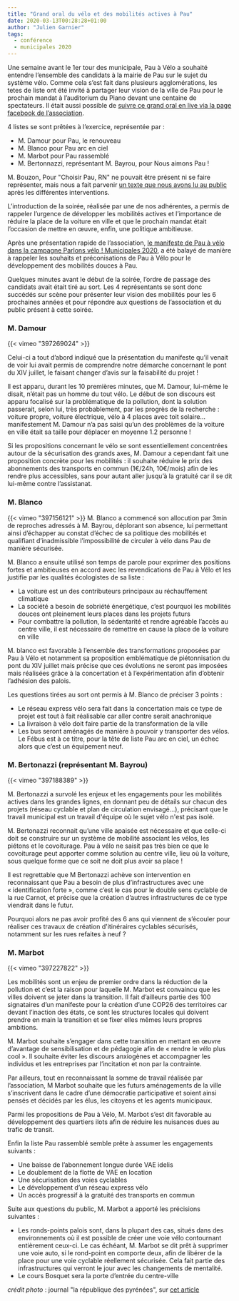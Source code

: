 ```yaml
---
title: "Grand oral du vélo et des mobilités actives à Pau"
date: 2020-03-13T00:28:28+01:00
author: "Julien Garnier"
tags:
  - conférence
  - municipales 2020
---
```


Une semaine avant le 1er tour des municipale, Pau à Vélo a souhaité entendre l’ensemble des candidats à la mairie de Pau sur le sujet du systéme vélo. Comme cela s’est fait dans plusieurs agglomérations, les tetes de liste ont été invité à partager leur vision de la ville de Pau pour le prochain mandat à l’auditorium du Piano devant une centaine de spectateurs. Il était aussi possible de [suivre ce grand oral en live via la page facebook de l’association](https://www.facebook.com/pauaveloo/videos/201454514504711/).

4 listes se sont prêtées à l’exercice, représentée par :

- M. Damour pour Pau, le renouveau
- M. Blanco pour Pau arc en ciel
- M. Marbot pour Pau rassemblé
- M. Bertonnazzi, représentant M. Bayrou, pour Nous aimons Pau !

M. Bouzon, Pour "Choisir Pau, RN" ne pouvait être présent ni se faire représenter, mais nous a fait parvenir [un texte que nous avons lu au public](texte-denis-bouzon.pdf) après les différentes interventions.

L’introduction de la soirée, réalisée par une de nos adhérentes, a permis de rappeler l’urgence de développer les mobilités actives et l’importance de réduire la place de la voiture en ville et que le prochain mandat était l’occasion de mettre en œuvre, enfin, une politique ambitieuse.

Après une présentation rapide de l’association, [le manifeste de Pau à vélo dans la campagne Parlons vélo ! Municipales 2020][manifeste], a été balayé de manière à rappeler les souhaits et préconisations de Pau à Vélo pour le développement des mobilités douces à Pau.

Quelques minutes avant le début de la soirée, l’ordre de passage des candidats avait était tiré au sort. Les 4 représentants se sont donc succédés sur scène pour présenter leur vision des mobilités pour les 6 prochaines années et pour répondre aux questions de l’association et du public présent à cette soirée.

### M. Damour

{{< vimeo "397269024" >}}

Celui-ci a tout d’abord indiqué que la présentation du manifeste qu’il venait de voir lui avait permis de comprendre notre démarche concernant le pont du XIV juillet, le faisant changer d’avis sur la faisabilité du projet !

Il est apparu, durant les 10 premières minutes, que M. Damour, lui-même le disait, n’était pas un homme du tout vélo. Le début de son discours est apparu focalisé sur la problématique de la pollution, dont la solution passerait, selon lui, très probablement, par les progrès de la recherche : voiture propre, voiture électrique, vélo à 4 places avec toit solaire… manifestement M. Damour n’a pas saisi qu’un des problèmes de la voiture en ville était sa taille pour déplacer en moyenne 1.2 personne !

Si les propositions concernant le vélo se sont essentiellement concentrées autour de la sécurisation des grands axes, M. Damour a cependant fait une proposition concrète pour les mobilités : il souhaite réduire le prix des abonnements des transports en commun (1€/24h, 10€/mois) afin de les rendre plus accessibles, sans pour autant aller jusqu’à la gratuité car il se dit lui-même contre l’assistanat.


### M. Blanco

{{< vimeo "397156121" >}}
M. Blanco a commencé son allocution par 3min de reproches adressés à M. Bayrou, déplorant son absence, lui permettant ainsi d’échapper au constat d’échec de sa politique des mobilités et qualifiant d’inadmissible l’impossibilité de circuler à vélo dans Pau de manière sécurisée.

M. Blanco a ensuite utilisé son temps de parole pour exprimer des positions fortes et ambitieuses en accord avec les revendications de Pau à Vélo et les justifie par les qualités écologistes de sa liste :

- La voiture est un des contributeurs principaux au réchauffement climatique
- La société a besoin de sobriété énergétique, c’est pourquoi les mobilités douces ont pleinement leurs places dans les projets futurs
- Pour combattre la pollution, la sédentarité et rendre agréable l’accès au centre ville, il est nécessaire de remettre en cause la place de la voiture en ville

M. blanco est favorable à l’ensemble des transformations proposées par Pau à Vélo et notamment sa proposition emblématique de piétonnisation du pont du XIV juillet mais précise que ces évolutions ne seront pas imposées mais réalisées grâce à la concertation et à l’expérimentation afin d’obtenir l’adhésion des palois.

Les questions tirées au sort ont permis à M. Blanco de préciser 3 points :

- Le réseau express vélo sera fait dans la concertation mais ce type de projet est tout à fait réalisable car aller contre serait anachronique
- La livraison à vélo doit faire partie de la transformation de la ville
- Les bus seront aménagés de manière à pouvoir y transporter des vélos. Le Fébus est à ce titre, pour la tête de liste Pau arc en ciel, un échec alors que c’est un équipement neuf.


### M. Bertonazzi (représentant M. Bayrou)

{{< vimeo "397188389" >}}

M. Bertonazzi a survolé les enjeux et les engagements pour les mobilités actives dans les grandes lignes, en donnant peu de détails sur chacun des projets (réseau cyclable et plan de circulation envisagé...), précisant que le travail municipal est un travail d'équipe où le sujet vélo n'est pas isolé.

M. Bertonazzi reconnait qu’une ville apaisée est nécessaire et que celle-ci doit se construire sur un système de mobilité associant les vélos, les piétons et le covoiturage. Pau à vélo ne saisit pas très bien ce que le covoiturage peut apporter comme solution au centre ville, lieu où la voiture, sous quelque forme que ce soit ne doit plus avoir sa place !

Il est regrettable que M Bertonazzi achève son intervention en reconnaissant que Pau a besoin de plus d’infrastructures avec une « identification forte », comme c’est le cas pour le double sens cyclable de la rue Carnot, et précise que la création d’autres infrastructures de ce type viendrait dans le futur.

Pourquoi alors ne pas avoir profité des 6 ans qui viennent de s’écouler pour réaliser ces travaux de création d'itinéraires cyclables sécurisés, notamment sur les rues refaites à neuf ?


### M. Marbot

{{< vimeo "397227822" >}}

Les mobilités sont un enjeu de premier ordre dans la réduction de la pollution et c’est la raison pour laquelle M. Marbot est convaincu que les villes doivent se jeter dans la transition. Il fait d’ailleurs partie des 100 signataires d’un manifeste pour la création d’une COP26 des territoires car devant l’inaction des états, ce sont les structures locales qui doivent prendre en main la transition et se fixer elles mêmes leurs propres ambitions.

M. Marbot souhaite s’engager dans cette transition en mettant en œuvre d’avantage de sensibilisation et de pédagogie afin de « rendre le vélo plus cool ». Il souhaite éviter les discours anxiogènes et accompagner les individus et les entreprises par l’incitation et non par la contrainte.

Par ailleurs, tout en reconnaissant la somme de travail réalisée par l’association, M Marbot souhaite que les futurs aménagements de la ville s’inscrivent dans le cadre d’une démocratie participative et soient ainsi pensés et décidés par les élus, les citoyens et les agents municipaux.

Parmi les propositions de Pau à Vélo, M. Marbot s’est dit favorable au développement des quartiers ilots afin de réduire les nuisances dues au trafic de transit.

Enfin la liste Pau rassemblé semble prête à assumer les engagements suivants :

- Une baisse de l’abonnement longue durée VAE idelis
- Le doublement de la flotte de VAE en location
- Une sécurisation des voies cyclables
- Le développement d’un réseau express vélo
- Un accès progressif à la gratuité des transports en commun

Suite aux questions du public, M. Marbot a apporté les précisions suivantes :

- Les ronds-points palois sont, dans la plupart des cas, situés dans des environnements où il est possible de créer une voie vélo contournant entièrement ceux-ci. Le cas échéant, M. Marbot se dit prêt à supprimer une voie auto, si le rond-point en comporte deux, afin de libérer de la place pour une voie cyclable réellement sécurisée. Cela fait partie des infrastructures qui verront le jour avec les changements de mentalité.
- Le cours Bosquet sera la porte d’entrée du centre-ville




_crédit photo_ : journal "la république des pyrénées", sur [cet article](https://www.larepubliquedespyrenees.fr/2020/03/10/ces-associations-qui-interpellent-les-candidats-aux-municipales,2673622.php)

[manifeste]: https://municipales2020.parlons-velo.fr/manifeste/download/Pau